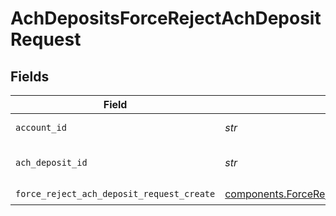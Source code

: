 # AchDepositsForceRejectAchDepositRequest


## Fields

| Field                                                                                                          | Type                                                                                                           | Required                                                                                                       | Description                                                                                                    | Example                                                                                                        |
| -------------------------------------------------------------------------------------------------------------- | -------------------------------------------------------------------------------------------------------------- | -------------------------------------------------------------------------------------------------------------- | -------------------------------------------------------------------------------------------------------------- | -------------------------------------------------------------------------------------------------------------- |
| `account_id`                                                                                                   | *str*                                                                                                          | :heavy_check_mark:                                                                                             | The account id.                                                                                                | 01H8FB90ZRRFWXB4XC2JPJ1D4Y                                                                                     |
| `ach_deposit_id`                                                                                               | *str*                                                                                                          | :heavy_check_mark:                                                                                             | The achDeposit id.                                                                                             | 20230817000319                                                                                                 |
| `force_reject_ach_deposit_request_create`                                                                      | [components.ForceRejectAchDepositRequestCreate](../../models/components/forcerejectachdepositrequestcreate.md) | :heavy_check_mark:                                                                                             | N/A                                                                                                            |                                                                                                                |